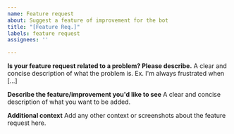 ```yaml
---
name: Feature request
about: Suggest a feature of improvement for the bot
title: "[Feature Req.]"
labels: feature request
assignees: ''

---
```


**Is your feature request related to a problem? Please describe.**
A clear and concise description of what the problem is. Ex. I'm always frustrated when [...]

**Describe the feature/improvement you'd like to see**
A clear and concise description of what you want to be added.

**Additional context**
Add any other context or screenshots about the feature request here.
